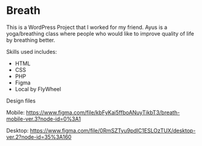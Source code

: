 # Breath
This is a WordPress Project that I worked for my friend.
Ayus is a yoga/breathing class where people who would like to improve quality of life by breathing better.

Skills used includes:
- HTML
- CSS
- PHP
- Figma
- Local by FlyWheel

Design files

Mobile:
https://www.figma.com/file/kbFyKai5ffboANuyTikbT3/breath-mobile-ver.3?node-id=0%3A1

Desktop:
https://www.figma.com/file/0RmSZTyu9pdIC1ESLOzTUX/desktop-ver.2?node-id=35%3A160
